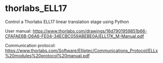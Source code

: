 # thorlabs_ELL17
Control a Thorlabs ELL17 linear translation stage using Python

User manual: https://www.thorlabs.com/drawings/16d7901959851b66-CFAFAE6B-D6A6-FE04-34ECBC059ABEBE0A/ELL17K_M-Manual.pdf

Communication protocol: https://www.thorlabs.com/Software/Elliptec/Communications_Protocol/ELLx%20modules%20protocol%20manual.pdf
